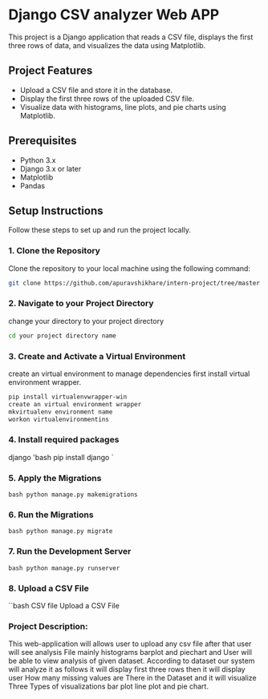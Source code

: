 # Django CSV analyzer Web APP

This project is a Django application that reads a CSV file, displays the first three rows of data, and visualizes the data using Matplotlib.

## Project Features

- Upload a CSV file and store it in the database.
- Display the first three rows of the uploaded CSV file.
- Visualize data with histograms, line plots, and pie charts using Matplotlib.

## Prerequisites

- Python 3.x
- Django 3.x or later
- Matplotlib
- Pandas

## Setup Instructions

Follow these steps to set up and run the project locally.

### 1. Clone the Repository

Clone the repository to your local machine using the following command:

```bash
git clone https://github.com/apuravshikhare/intern-project/tree/master
```
### 2. Navigate to your Project Directory
change your directory to your project directory
```bash
cd your project directory name
```
### 3. Create and Activate a Virtual Environment
create an virtual environment to manage dependencies first install virtual environment wrapper.
```bash
pip install virtualenvwrapper-win
create an virtual environment wrapper
mkvirtualenv environment name
workon virtualenvironmentins
```
### 4. Install required packages 
django 
'bash 
pip install django
`
### 5. Apply the Migrations
``bash
python manage.py makemigrations
``
### 6. Run the Migrations
``bash
python manage.py migrate
``
### 7. Run the Development Server
``bash
python manage.py runserver
``
### 8. Upload a CSV File
``bash
CSV file
Upload a CSV File

### Project Description:
This web-application will allows user to upload any csv file after that user will see analysis File mainly histograms barplot and piechart and User will be able to view analysis of given dataset. According to dataset our system will analyze it as follows
it will display first three rows then it will display user How many missing values are There in the Dataset and it will visualize Three Types of visualizations bar plot line plot and pie chart. 









